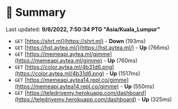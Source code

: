# 📖 Summary
Last updated: **9/6/2022, 7:50:34 PTG "Asia/Kuala_Lumpur"**

- `GET` [https://shrt.ml](https://shrt.ml) - **Down** (193ms)
- `GET` [https://hst.aytea.ml/](https://hst.aytea.ml/) - **Up** (766ms)
- `GET` [https://memeapi.aytea.ml/gimme](https://memeapi.aytea.ml/gimme) - **Up** (760ms)
- `GET` [https://color.aytea.ml/4b31d6.png](https://color.aytea.ml/4b31d6.png) - **Up** (1517ms)
- `GET` [https://memeapi.aytea14.repl.co/gimme](https://memeapi.aytea14.repl.co/gimme) - **Up** (550ms)
- `GET` [https://teledrivemy.herokuapp.com/dashboard](https://teledrivemy.herokuapp.com/dashboard) - **Up** (325ms)
